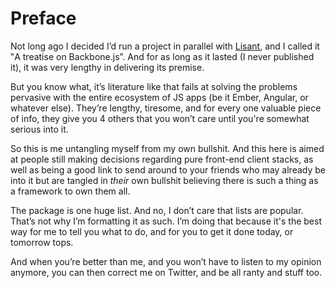 # Preface

Not long ago I decided I’d run a project in parallel with [Lisant](https://lisant.io), and I called it ‟A treatise on Backbone.js”. And for as long as it lasted (I never published it), it was very lengthy in delivering its premise.

But you know what, it’s literature like that fails at solving the problems pervasive with the entire ecosystem of JS apps (be it Ember, Angular, or whatever else). They’re lengthy, tiresome, and for every one valuable piece of info, they give you 4 others that you won’t care until you're somewhat serious into it.

So this is me untangling myself from my own bullshit. And this here is aimed at people still making decisions regarding pure front-end client stacks, as well as being a good link to send around to your friends who may already be into it but are tangled in *their* own bullshit believing there is such a thing as a framework to own them all.

The package is one huge list. And no, I don’t care that lists are popular. That’s not why I’m formatting it as such. I’m doing that because it's the best way for me to tell you what to do, and for you to get it done today, or tomorrow tops.

And when you’re better than me, and you won’t have to listen to my opinion anymore, you can then correct me on Twitter, and be all ranty and stuff too.
